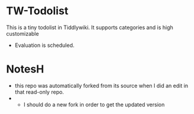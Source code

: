 # TW-Todolist
This is a tiny todolist in Tiddlywiki. It supports categories and is high customizable

* Evaluation is scheduled.


# NotesH

* this repo was automatically forked from its source when I did an edit in that read-only repo.
* * I should do a new fork in order to get the updated version
